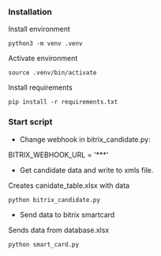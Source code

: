 ### Installation
Install environment
```
python3 -m venv .venv
```
Activate environment
```
source .venv/bin/activate
```
Install requirements
```
pip install -r requirements.txt
```
### Start script
* Change webhook in bitrix_candidate.py: 

BITRIX_WEBHOOK_URL = '***'

* Get candidate data and write to xmls file.

Creates canidate_table.xlsx with data
```
python bitrix_candidate.py 
```

* Send data to bitrix  smartcard

Sends data from database.xlsx
```
python smart_card.py 
```


